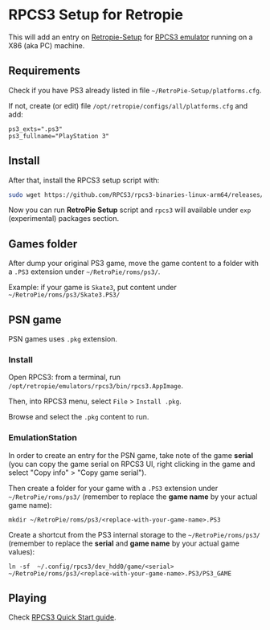 # RPCS3 Setup for Retropie

This will add an entry on [Retropie-Setup](https://github.com/RetroPie/RetroPie-Setup) for [RPCS3 emulator](https://rpcs3.net) running on a X86 (aka PC) machine.

## Requirements

Check if you have PS3 already listed in file `~/RetroPie-Setup/platforms.cfg`.

If not, create (or edit) file `/opt/retropie/configs/all/platforms.cfg` and add:

```
ps3_exts=".ps3"
ps3_fullname="PlayStation 3"
```

## Install

After that, install the RPCS3 setup script with:

```bash
sudo wget https://github.com/RPCS3/rpcs3-binaries-linux-arm64/releases/download/build-ff0249d662fcedee602c9206e73b5feb91f164c1/rpcs3-v0.0.34-17222-ff0249d6_linux_aarch64.AppImage -O "$md_inst/bin/rpcs3.AppImage"
```

Now you can run **RetroPie Setup** script and `rpcs3` will available under `exp` (experimental) packages section.

## Games folder

After dump your original PS3 game, move the game content to a folder with a `.PS3` extension under `~/RetroPie/roms/ps3/`.

Example: if your game is `Skate3`, put content under `~/RetroPie/roms/ps3/Skate3.PS3/`

## PSN game

PSN games uses `.pkg` extension.

### Install

Open RPCS3: from a terminal, run `/opt/retropie/emulators/rpcs3/bin/rpcs3.AppImage`.

Then, into RPCS3 menu, select `File` > `Install .pkg`.

Browse and select the `.pkg` content to run.

### EmulationStation

In order to create an entry for the PSN game, take note of the game **serial** (you can copy the game serial on RPCS3 UI, right clicking in the game and select "Copy info" > "Copy game serial").

Then create a folder for your game  with a `.PS3` extension under `~/RetroPie/roms/ps3/` (remember to replace the **game name** by your actual game name):

    mkdir ~/RetroPie/roms/ps3/<replace-with-your-game-name>.PS3

Create a shortcut from the PS3 internal storage to the `~/RetroPie/roms/ps3/` (remember to replace the **serial** and **game name** by your actual game values):

    ln -sf  ~/.config/rpcs3/dev_hdd0/game/<serial> ~/RetroPie/roms/ps3/<replace-with-your-game-name>.PS3/PS3_GAME

## Playing

Check [RPCS3 Quick Start guide](https://rpcs3.net/quickstart).
